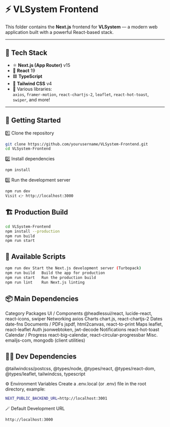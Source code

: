 # ⚡ VLSystem Frontend

This folder contains the **Next.js** frontend for **VLSystem** — a modern web application built with a powerful React-based stack.

---

## 🚀 Tech Stack

- ⚛️ **Next.js (App Router)** v15  
- 🧩 **React** 19  
- 🟦 **TypeScript**  
- 🎨 **Tailwind CSS** v4  
- 🧠 Various libraries:  
  `axios`, `framer-motion`, `react-chartjs-2`, `leaflet`, `react-hot-toast`, `swiper`, and more!

---

## 🧰 Getting Started

1️⃣ Clone the repository
```bash
git clone https://github.com/yourusername/VLSystem-Frontend.git
cd VLSystem-Frontend
```
2️⃣ Install dependencies
```bash
npm install
```
3️⃣ Run the development server
```bash
npm run dev
Visit 👉 http://localhost:3000
```
## 🏗️ Production Build
```bash
cd VLSystem-Frontend
npm install --production
npm run build
npm run start
```
## 🧾 Available Scripts
```bash
npm run dev	Start the Next.js development server (Turbopack)
npm run build	Build the app for production
npm run start	Run the production build
npm run lint	Run Next.js linting
```

## 📦 Main Dependencies
Category	Packages
UI / Components	@headlessui/react, lucide-react, react-icons, swiper
Networking	axios
Charts	chart.js, react-chartjs-2
Dates	date-fns
Documents / PDFs	jspdf, html2canvas, react-to-print
Maps	leaflet, react-leaflet
Auth	jsonwebtoken, jwt-decode
Notifications	react-hot-toast
Calendar / Progress	react-big-calendar, react-circular-progressbar
Misc.	emailjs-com, mongodb (client utilities)

## 🧑‍💻 Dev Dependencies
@tailwindcss/postcss, @types/node, @types/react, @types/react-dom, @types/leaflet, tailwindcss, typescript

⚙️ Environment Variables
Create a .env.local (or .env) file in the root directory, example:
```bash
NEXT_PUBLIC_BACKEND_URL=http://localhost:3001
```

🪄 Default Development URL
```bash
http://localhost:3000
```

